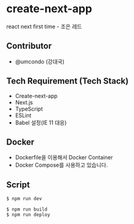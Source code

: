 # create-next-app

react next first time - 조은 레드

## Contributor

- @umcondo (강대국)

## Tech Requirement (Tech Stack)

- Create-next-app
- Next.js
- TypeScript
- ESLint
- Babel 설정(IE 11 대응)

## Docker

- Dockerfile을 이용해서 Docker Container
- Docker Compose를 사용하고 있습니다.

## Script

```
$ npm run dev
```

```
$ npm run build
$ npm run deploy
```
